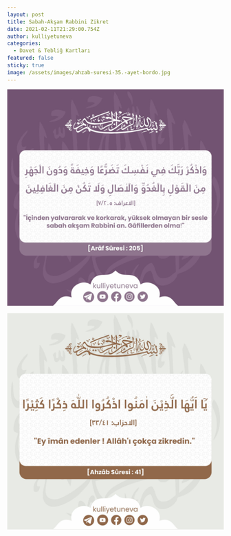 ```yaml
---
layout: post
title: Sabah-Akşam Rabbini Zikret
date: 2021-02-11T21:29:00.754Z
author: kulliyetuneva
categories:
  - Davet & Tebliğ Kartları
featured: false
sticky: true
image: /assets/images/ahzab-suresi-35.-ayet-bordo.jpg
---
```

![](/assets/images/araf-suresi-205.-ayet.jpg)

![](/assets/images/ahzab-suresi-41.-ayet-.jpg)